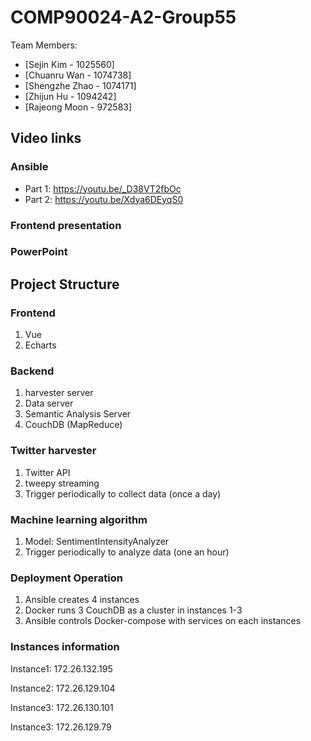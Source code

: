 # COMP90024-A2-Group55

Team Members:
* [Sejin Kim - 1025560]
* [Chuanru Wan - 1074738]
* [Shengzhe Zhao - 1074171]
* [Zhijun Hu - 1094242]
* [Rajeong Moon - 972583]

## Video links
### Ansible
* Part 1: https://youtu.be/_D38VT2fbOc
* Part 2: https://youtu.be/Xdya6DEyqS0

### Frontend presentation

### PowerPoint

## Project Structure
### Frontend
1. Vue
2. Echarts

### Backend
1. harvester server
2. Data server
3. Semantic Analysis Server
4. CouchDB (MapReduce)

### Twitter harvester
1. Twitter API
2. tweepy streaming
3. Trigger periodically to collect data (once a day)

### Machine learning algorithm
1. Model: SentimentIntensityAnalyzer
2. Trigger periodically to analyze data (one an hour)

### Deployment Operation 
1. Ansible creates 4 instances
2. Docker runs 3 CouchDB as a cluster in instances 1-3
3. Ansible controls Docker-compose with services on each instances 

### Instances information
Instance1: 172.26.132.195
 
Instance2: 172.26.129.104
 
Instance3: 172.26.130.101
 
Instance3: 172.26.129.79
 
